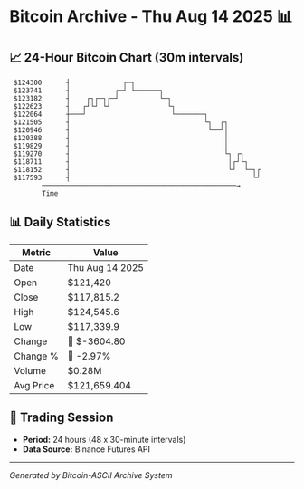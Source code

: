# Bitcoin Archive - Thu Aug 14 2025 📊

## 📈 24-Hour Bitcoin Chart (30m intervals)

```
 $124300      ┤             ┌─┐                                
 $123741      ┤           ┌─┘ └──────┐                         
 $123182      ┤    ┌┐┌─┐┌─┘          └─┐                       
 $122623      ┤   ┌┘└┘ └┘              └┐                      
 $122064      ┼───┘                     └───────┐              
 $121505      ┤                                 └┐  ┌┐         
 $120946      ┤                                  └──┘│         
 $120388      ┤                                      │         
 $119829      ┤                                      │         
 $119270      ┤                                      └┐ ┌┐     
 $118711      ┤                                       │┌┘└┐    
 $118152      ┤                                       └┘  └─┐┌ 
 $117593      ┤                                             └┘ 
        ────────────────────────────────────────────────→
        Time
```

## 📊 Daily Statistics

| Metric | Value |
|--------|-------|
| Date | Thu Aug 14 2025 |
| Open | $121,420 |
| Close | $117,815.2 |
| High | $124,545.6 |
| Low | $117,339.9 |
| Change | 🔴 $-3604.80 |
| Change % | 🔴 -2.97% |
| Volume | $0.28M |
| Avg Price | $121,659.404 |

## 📅 Trading Session

- **Period:** 24 hours (48 x 30-minute intervals)
- **Data Source:** Binance Futures API

---
*Generated by Bitcoin-ASCII Archive System*
